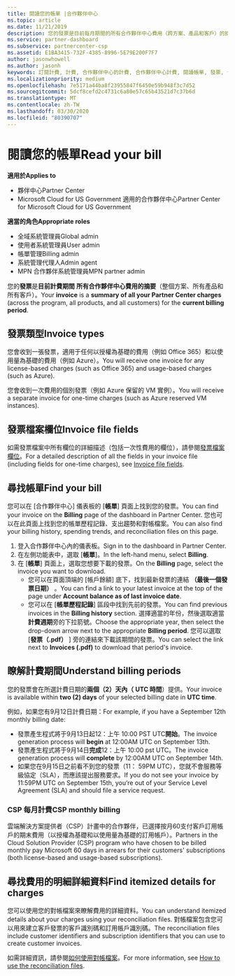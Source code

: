 ```yaml
---
title: 閱讀您的帳單 |合作夥伴中心
ms.topic: article
ms.date: 11/21/2019
description: 您的發票是目前每月期間的所有合作夥伴中心費用（跨方案、產品和客戶）的摘要。
ms.service: partner-dashboard
ms.subservice: partnercenter-csp
ms.assetid: E1BA3415-732F-4385-8996-5E79E200F7F7
author: jasonwhowell
ms.author: jasonh
keywords: 訂閱計費, 計費, 合作夥伴中心的計費, 合作夥伴中心計費, 閱讀帳單, 發票, 合作夥伴中心發票, CSP 發票, 我的帳單在哪裡？
ms.localizationpriority: medium
ms.openlocfilehash: 7e5171a44ba8f23955847f6450e59b948f3c7d52
ms.sourcegitcommit: 5dcf8cefd2c4731c6a80e57c65b43521d7c37b6d
ms.translationtype: MT
ms.contentlocale: zh-TW
ms.lasthandoff: 03/30/2020
ms.locfileid: "80390707"
---
```

# <a name="read-your-bill"></a><span data-ttu-id="35f55-104">閱讀您的帳單</span><span class="sxs-lookup"><span data-stu-id="35f55-104">Read your bill</span></span>

<span data-ttu-id="35f55-105">**適用於**</span><span class="sxs-lookup"><span data-stu-id="35f55-105">**Applies to**</span></span>

- <span data-ttu-id="35f55-106">夥伴中心</span><span class="sxs-lookup"><span data-stu-id="35f55-106">Partner Center</span></span>
- <span data-ttu-id="35f55-107">Microsoft Cloud for US Government 適用的合作夥伴中心</span><span class="sxs-lookup"><span data-stu-id="35f55-107">Partner Center for Microsoft Cloud for US Government</span></span>

<span data-ttu-id="35f55-108">**適當的角色**</span><span class="sxs-lookup"><span data-stu-id="35f55-108">**Appropriate roles**</span></span>
-   <span data-ttu-id="35f55-109">全域系統管理員</span><span class="sxs-lookup"><span data-stu-id="35f55-109">Global admin</span></span>
-   <span data-ttu-id="35f55-110">使用者系統管理員</span><span class="sxs-lookup"><span data-stu-id="35f55-110">User admin</span></span>
-   <span data-ttu-id="35f55-111">帳單管理</span><span class="sxs-lookup"><span data-stu-id="35f55-111">Billing admin</span></span>
-   <span data-ttu-id="35f55-112">系統管理代理人</span><span class="sxs-lookup"><span data-stu-id="35f55-112">Admin agent</span></span>
-   <span data-ttu-id="35f55-113">MPN 合作夥伴系統管理員</span><span class="sxs-lookup"><span data-stu-id="35f55-113">MPN partner admin</span></span>

<span data-ttu-id="35f55-114">您的**發票**是**目前計費期間** **所有合作夥伴中心費用的摘要**（整個方案、所有產品和所有客戶）。</span><span class="sxs-lookup"><span data-stu-id="35f55-114">Your **invoice** is a **summary of all your Partner Center charges** (across the program, all products, and all customers) for the **current billing period**.</span></span>

## <a name="invoice-types"></a><span data-ttu-id="35f55-115">發票類型</span><span class="sxs-lookup"><span data-stu-id="35f55-115">Invoice types</span></span>

<span data-ttu-id="35f55-116">您會收到一張發票，適用于任何以授權為基礎的費用（例如 Office 365）和以使用量為基礎的費用（例如 Azure）。</span><span class="sxs-lookup"><span data-stu-id="35f55-116">You will receive one invoice for any license-based charges (such as Office 365) and usage-based charges (such as Azure).</span></span>

<span data-ttu-id="35f55-117">您會收到一次費用的個別發票（例如 Azure 保留的 VM 實例）。</span><span class="sxs-lookup"><span data-stu-id="35f55-117">You will receive a separate invoice for one-time charges (such as Azure reserved VM instances).</span></span>

## <a name="invoice-file-fields"></a><span data-ttu-id="35f55-118">發票檔案欄位</span><span class="sxs-lookup"><span data-stu-id="35f55-118">Invoice file fields</span></span>

<span data-ttu-id="35f55-119">如需發票檔案中所有欄位的詳細描述（包括一次性費用的欄位），請參閱[發票檔案欄位](invoice-file.md)。</span><span class="sxs-lookup"><span data-stu-id="35f55-119">For a detailed description of all the fields in your invoice file (including fields for one-time charges), see [Invoice file fields](invoice-file.md).</span></span>

## <a name="find-your-bill"></a><span data-ttu-id="35f55-120">尋找帳單</span><span class="sxs-lookup"><span data-stu-id="35f55-120">Find your bill</span></span>

<span data-ttu-id="35f55-121">您可以在 [合作夥伴中心] 儀表板的 [**帳單**] 頁面上找到您的發票。</span><span class="sxs-lookup"><span data-stu-id="35f55-121">You can find your invoice on the **Billing** page of the dashboard in Partner Center.</span></span> <span data-ttu-id="35f55-122">您也可以在此頁面上找到您的帳單歷程記錄、支出趨勢和對帳檔案。</span><span class="sxs-lookup"><span data-stu-id="35f55-122">You can also find your billing history, spending trends, and reconciliation files on this page.</span></span>

1. <span data-ttu-id="35f55-123">登入合作夥伴中心內的儀表板。</span><span class="sxs-lookup"><span data-stu-id="35f55-123">Sign in to the dashboard in Partner Center.</span></span>
2. <span data-ttu-id="35f55-124">在左側功能表中，選取 [**帳單**]。</span><span class="sxs-lookup"><span data-stu-id="35f55-124">In the left-hand menu, select **Billing**.</span></span>
3. <span data-ttu-id="35f55-125">在 [**帳單**] 頁面上，選取您想要下載的發票。</span><span class="sxs-lookup"><span data-stu-id="35f55-125">On the **Billing** page, select the invoice you want to download.</span></span>
    - <span data-ttu-id="35f55-126">您可以在頁面頂端的 [帳戶餘額] 底下，找到最新發票的連結 **（最後一個發票日期）** 。</span><span class="sxs-lookup"><span data-stu-id="35f55-126">You can find a link to your latest invoice at the top of the page under **Account balance as of last invoice date**.</span></span>
    - <span data-ttu-id="35f55-127">您可以在 [**帳單歷程記錄**] 區段中找到先前的發票。</span><span class="sxs-lookup"><span data-stu-id="35f55-127">You can find previous invoices in the **Billing history** section.</span></span> <span data-ttu-id="35f55-128">選擇適當的年份，然後選取適當**計費週期**旁的下拉箭號。</span><span class="sxs-lookup"><span data-stu-id="35f55-128">Choose the appropriate year, then select the drop-down arrow next to the appropriate **Billing period**.</span></span> <span data-ttu-id="35f55-129">您可以選取 [**發票（.pdf）** ] 旁的連結來下載該期間的發票。</span><span class="sxs-lookup"><span data-stu-id="35f55-129">You can select the link next to **Invoices (.pdf)** to download that period's invoice.</span></span>

## <a name="understand-billing-periods"></a><span data-ttu-id="35f55-130">瞭解計費期間</span><span class="sxs-lookup"><span data-stu-id="35f55-130">Understand billing periods</span></span>

<span data-ttu-id="35f55-131">您的發票會在所選計費日期的**兩個（2）天內（** **UTC 時間**）提供。</span><span class="sxs-lookup"><span data-stu-id="35f55-131">Your invoice is available within **two (2) days** of your selected billing date in **UTC time**.</span></span>

<span data-ttu-id="35f55-132">例如，如果您有9月12日計費日期：</span><span class="sxs-lookup"><span data-stu-id="35f55-132">For example, if you have a September 12th monthly billing date:</span></span>

- <span data-ttu-id="35f55-133">發票產生程式將于9月13日起12：上午 10:00 PST UTC**開始**。</span><span class="sxs-lookup"><span data-stu-id="35f55-133">The invoice generation process will **begin** at 12:00AM UTC on September 13th.</span></span>
- <span data-ttu-id="35f55-134">發票產生程式將于9月14日**完成**12：上午 10:00 pst UTC。</span><span class="sxs-lookup"><span data-stu-id="35f55-134">The invoice generation process will **complete** by 12:00AM UTC on September 14th.</span></span>
- <span data-ttu-id="35f55-135">如果您在9月15日之前看不到您的發票（11： 59PM UTC），您就不會服務等級協定（SLA），而應該提出服務要求。</span><span class="sxs-lookup"><span data-stu-id="35f55-135">If you do not see your invoice by 11:59PM UTC on September 15th, you’re out of your Service Level Agreement (SLA) and should file a service request.</span></span>

### <a name="csp-monthly-billing"></a><span data-ttu-id="35f55-136">CSP 每月計費</span><span class="sxs-lookup"><span data-stu-id="35f55-136">CSP monthly billing</span></span>

<span data-ttu-id="35f55-137">雲端解決方案提供者（CSP）計畫中的合作夥伴，已選擇按月60支付客戶訂用帳戶的期末費用（以授權為基礎和以使用量為基礎的訂用帳戶）。</span><span class="sxs-lookup"><span data-stu-id="35f55-137">Partners in the Cloud Solution Provider (CSP) program who have chosen to be billed monthly pay Microsoft 60 days in arrears for their customers' subscriptions (both license-based and usage-based subscriptions).</span></span>

## <a name="find-itemized-details-for-charges"></a><span data-ttu-id="35f55-138">尋找費用的明細詳細資料</span><span class="sxs-lookup"><span data-stu-id="35f55-138">Find itemized details for charges</span></span>

<span data-ttu-id="35f55-139">您可以使用您的對帳檔案來瞭解費用的詳細資料。</span><span class="sxs-lookup"><span data-stu-id="35f55-139">You can understand itemized details about your charges using your reconciliation files.</span></span> <span data-ttu-id="35f55-140">對帳檔案包含您可以用來建立客戶發票的客戶識別碼和訂用帳戶識別碼。</span><span class="sxs-lookup"><span data-stu-id="35f55-140">The reconciliation files include customer identifiers and subscription identifiers that you can use to create customer invoices.</span></span>

<span data-ttu-id="35f55-141">如需詳細資訊，請參閱[如何使用對帳檔案](use-the-reconciliation-files.md)。</span><span class="sxs-lookup"><span data-stu-id="35f55-141">For more information, see [How to use the reconciliation files](use-the-reconciliation-files.md).</span></span>
